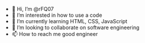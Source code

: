 - 👋 Hi, I’m @rFQ07
- 👀 I’m interested in how to use a code
- 🌱 I’m currently learning HTML, CSS, JavaScript
- 💞️ I’m looking to collaborate on software engineering 
- 📫 How to reach me good engineer 

<!---
rFQ07/rFQ07 is a ✨ special ✨ repository because its `README.md` (this file) appears on your GitHub profile.
You can click the Preview link to take a look at your changes.
--->
